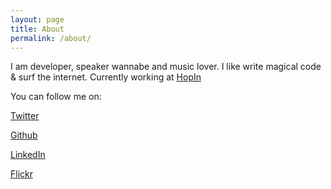 ```yaml
---
layout: page
title: About
permalink: /about/
---
```


I am developer, speaker wannabe and music lover.
I like write magical code & surf the internet.
Currently working at [HopIn](http://hop.in)

You can follow me on:

 [Twitter](https://twitter.com/gabamnml)

 [Github](https://github.com/gabamnml)

 [LinkedIn](http://www.linkedin.com/in/gabamnml)

 [Flickr](https://www.flickr.com/photos/garamburu/)
